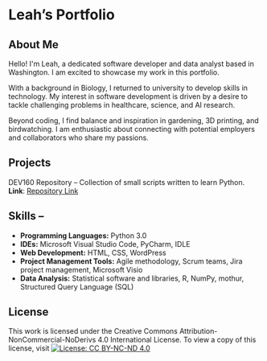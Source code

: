 # Leah’s Portfolio 

## About Me 
Hello! I'm Leah, a dedicated software developer and data analyst based in Washington. I am excited to showcase my work in this portfolio. 

With a background in Biology, I returned to university to develop skills in technology. My interest in software development is driven by a desire to tackle challenging problems in healthcare, science, and AI research. 

Beyond coding, I find balance and inspiration in gardening, 3D printing, and birdwatching. I am enthusiastic about connecting with potential employers and collaborators who share my passions.

## Projects 
DEV160 Repository – Collection of small scripts written to learn Python.  
**Link**: [Repository Link]( https://github.com/gitplants/Dev160)

## Skills – 
- **Programming Languages:** Python 3.0
- **IDEs:** Microsoft Visual Studio Code, PyCharm, IDLE 
- **Web Development:** HTML, CSS, WordPress 
- **Project Management Tools:** Agile methodology, Scrum teams, Jira project management, Microsoft Visio 
- **Data Analysis:** Statistical software and libraries, R, NumPy, mothur, Structured Query Language (SQL)

 ## License 
This work is licensed under the Creative Commons Attribution-NonCommercial-NoDerivs 4.0 International License. To view a copy of this license, visit [![License: CC BY-NC-ND 4.0](https://licensebuttons.net/l/by-nc-nd/4.0/88x31.png)](https://creativecommons.org/licenses/by-nc-nd/4.0/)

<!---
gitplants/gitplants is a ✨ special ✨ repository because its `README.md` (this file) appears on your GitHub profile.
You can click the Preview link to take a look at your changes.
--->
